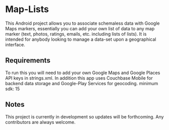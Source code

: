 # Map-Lists
This Android project allows you to associate schemaless data with Google Maps markers, essentially you can add your own list of data to any map marker (text, photos, ratings, emails, etc. including lists of lists). It is intended for anybody looking to manage a data-set upon a geographical interface.

## Requirements
To run this you will need to add your own Google Maps and Google Places API keys in strings.xml. In addition this app uses Couchbase Mobile for backend data storage and Google-Play Services for geocoding. minimum sdk: 15

## Notes
This project is currently in development so updates will be forthcoming. Any contributors are always welcome.

